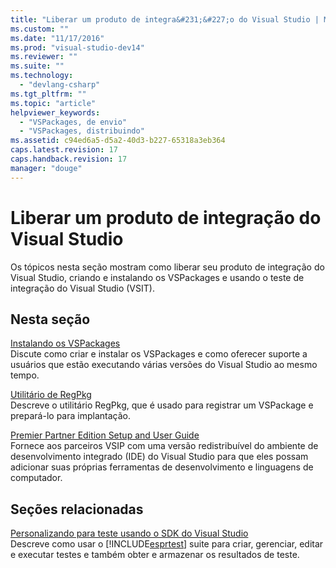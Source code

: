 ```yaml
---
title: "Liberar um produto de integra&#231;&#227;o do Visual Studio | Microsoft Docs"
ms.custom: ""
ms.date: "11/17/2016"
ms.prod: "visual-studio-dev14"
ms.reviewer: ""
ms.suite: ""
ms.technology: 
  - "devlang-csharp"
ms.tgt_pltfrm: ""
ms.topic: "article"
helpviewer_keywords: 
  - "VSPackages, de envio"
  - "VSPackages, distribuindo"
ms.assetid: c94ed6a5-d5a2-40d3-b227-65318a3eb364
caps.latest.revision: 17
caps.handback.revision: 17
manager: "douge"
---
```

# Liberar um produto de integra&#231;&#227;o do Visual Studio
Os tópicos nesta seção mostram como liberar seu produto de integração do Visual Studio, criando e instalando os VSPackages e usando o teste de integração do Visual Studio \(VSIT\).  
  
## Nesta seção  
 [Instalando os VSPackages](../misc/installing-vspackages.md)  
 Discute como criar e instalar os VSPackages e como oferecer suporte a usuários que estão executando várias versões do Visual Studio ao mesmo tempo.  
  
 [Utilitário de RegPkg](../Topic/RegPkg%20Utility.md)  
 Descreve o utilitário RegPkg, que é usado para registrar um VSPackage e prepará\-lo para implantação.  
  
 [Premier Partner Edition Setup and User Guide](http://msdn.microsoft.com/pt-br/8ee4dad7-95d3-4f2d-a8d4-3ba9a80ecae2)  
 Fornece aos parceiros VSIP com uma versão redistribuível do ambiente de desenvolvimento integrado \(IDE\) do Visual Studio para que eles possam adicionar suas próprias ferramentas de desenvolvimento e linguagens de computador.  
  
## Seções relacionadas  
 [Personalizando para teste usando o SDK do Visual Studio](http://msdn.microsoft.com/pt-br/9cf7a840-dd66-4b00-90f7-e00e40370a69)  
 Descreve como usar o [!INCLUDE[esprtest](../misc/includes/esprtest_md.md)] suite para criar, gerenciar, editar e executar testes e também obter e armazenar os resultados de teste.